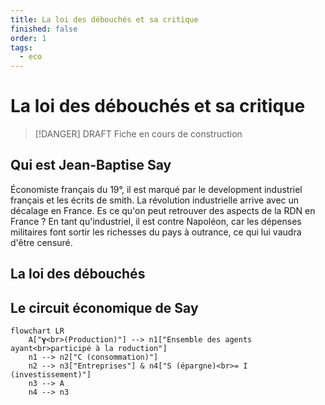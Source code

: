 ```yaml
---
title: La loi des débouchés et sa critique
finished: false
order: 1
tags:
  - eco
---
```


# La loi des débouchés et sa critique

> [!DANGER] DRAFT
> Fiche en cours de construction

## Qui est Jean-Baptise Say

Économiste français du 19°, il est marqué par le development industriel français et les écrits de smith. La révolution industrielle arrive avec un décalage en France. Es ce qu'on peut retrouver des aspects de la RDN en France ? En tant qu'industriel, il est contre Napoléon, car les dépenses militaires font sortir les richesses du pays à outrance, ce qui lui vaudra d'être censuré. 

## La loi des débouchés

## Le circuit économique de Say

```mermaid
flowchart LR
    A["𝛄<br>(Production)"] --> n1["Ensemble des agents ayant<br>participé à la roduction"]
    n1 --> n2["C (consommation)"]
    n2 --> n3["Entreprises"] & n4["S (épargne)<br>= I (investissement)"]
    n3 --> A
    n4 --> n3
```
